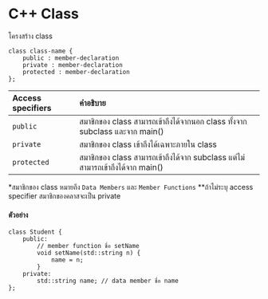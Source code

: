 # C++ Class
โครงสร้าง class
```
class class-name {
    public : member-declaration
    private : member-declaration
    protected : member-declaration
};
```
|Access specifiers|คำอธิบาย|
|:---|:--|
|`public`|สมาชิกของ class สามารถเข้าถึงได้จากนอก class ทั้งจาก subclass และจาก main()|
|`private`|สมาชิกของ class เข้าถึงได้เฉพาะภายใน class|
|`protected`|สมาชิกของ class สามารถเข้าถึงได้จาก subclass แต่ไม่สามารถเข้าถึงได้จาก main()|
*สมาชิกของ class หมายถึง `Data Members` และ `Member Functions`
**ถ้าไม่ระบุ access specifier สมาชิกของคลาสจะเป็น private

#### ตัวอย่าง
```
class Student {
    public:
        // member function ชื่อ setName
        void setName(std::string n) {
            name = n;
        }
    private:
        std::string name; // data member ชื่อ name
};
```

